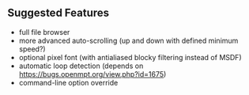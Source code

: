 ## Suggested Features

- full file browser
- more advanced auto-scrolling (up and down with defined minimum speed?)
- optional pixel font (with antialiased blocky filtering instead of MSDF)
- automatic loop detection (depends on https://bugs.openmpt.org/view.php?id=1675)
- command-line option override
